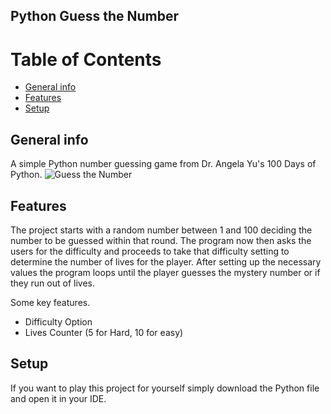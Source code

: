 ## Python Guess the Number
# Table of Contents
* [General info](#general-info)
* [Features](#technologies)
* [Setup](#setup)

## General info
A simple Python number guessing game from Dr. Angela Yu's 100 Days of Python.
![Guess the Number](https://github.com/NathanRomasanta/Python-Guess-the-Number/assets/102335871/a1d1b169-930e-4718-91b6-4f469c9da90e)

## Features
The project starts with a random number between 1 and 100 deciding the number to be guessed within that round. The program now then asks the users for the difficulty and proceeds to take that difficulty setting to determine the number of lives for the player. After setting up the necessary values the program loops until the player guesses the mystery number or if they run out of lives. 

Some key features.
* Difficulty Option
* Lives Counter (5 for Hard, 10 for easy)


## Setup
If you want to play this project for yourself simply download the Python file and open it in your IDE.
